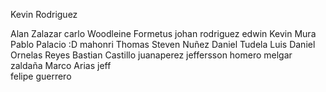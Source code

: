 

<!-- Profesores -->

Kevin Rodriguez

<!-- alumnos -->


Alan Zalazar
carlo
Woodleine Formetus
johan rodriguez
edwin
Kevin Mura
Pablo Palacio :D
mahonri
Thomas
Steven Nuñez
Daniel Tudela
Luis Daniel Ornelas Reyes
Bastian Castillo
juanaperez
jeffersson homero melgar zaldaña
Marco Arias
jeff  
felipe guerrero










